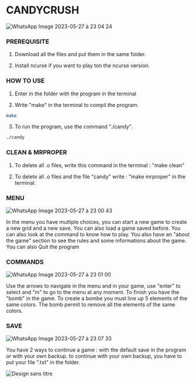 # CANDYCRUSH #

![WhatsApp Image 2023-05-27 à 23 04 24](https://github.com/IlyassCYtech/CANDYCRUSH/assets/130382885/2645efa4-e18f-4e1a-b810-80bf01399d99)

###   PREREQUISITE

1) Download all the files and put them in the same folder.

2) Install ncurse if you want to play ton the ncurse version.

###   HOW TO USE

1) Enter in the folder with the program in the terminal

2) Write "make" in the terminal to compil the program.
```sh
make
```

3) To run the program, use the command "./candy".
```sh
./candy
```
###   CLEAN & MRPROPER

1) To delete all .o files, write this command in the terminal : "make clean"

2) To delete all .o files and the file "candy" write : "make mrproper" in the terminal.

###   MENU

![WhatsApp Image 2023-05-27 à 23 00 43](https://github.com/IlyassCYtech/CANDYCRUSH/assets/130382885/efbcfdb5-add1-46e0-a53d-5314ac837e17)


In the menu you have multiple choices, you can start a new game to create a new grid and a new save.
You can also load a game saved before. You can also look at the command to know how to play.
You also have an "about the game" section to see the rules and some informations about the game. You can also Quit the program

###   COMMANDS
![WhatsApp Image 2023-05-27 à 23 01 00](https://github.com/IlyassCYtech/CANDYCRUSH/assets/130382885/9fed242c-b82a-4dc2-b0c6-8cc1b97688a6)

Use the arrows to navigate in the menu and in your game, use "enter" to select and "m" to go to the menu 
at any moment.
To finish you have the "bomb" in the game. To create a bombe you must line up 5 elements of the same colors.
The bomb permit to remove all the elements of the same colors.

###   SAVE

![WhatsApp Image 2023-05-27 à 23 07 33](https://github.com/IlyassCYtech/CANDYCRUSH/assets/130382885/5d3b02a8-c182-436d-aa8c-d27fc4ac286b)

You have 2 ways to continue a game : with the default save in the program or with your own backup.
to continue with your own backup, you have to put your file ".txt" in the folder.


![Design sans titre](https://github.com/IlyassCYtech/CANDYCRUSH/assets/130382885/137818c8-be35-40a3-92b7-ea0b1f4b8252)
